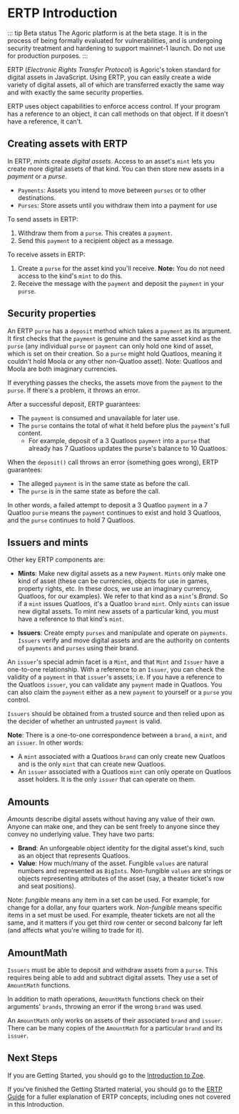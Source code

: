 # ERTP Introduction

::: tip Beta status
The Agoric platform is at the beta stage. It is in the process of being formally evaluated for vulnerabilities, and is undergoing security treatment and hardening to support mainnet-1 launch. Do not use for production purposes. 
:::

ERTP (*Electronic Rights Transfer Protocol*) is Agoric's token
standard for digital assets in
JavaScript. Using ERTP, you can easily create a wide variety of digital assets,
all of which are transferred exactly the same way and with exactly the
same security properties.

ERTP uses object capabilities to enforce access control. If your
program has a reference to an object, it can call methods on that
object. If it doesn't have a reference, it can't.

## Creating assets with ERTP

In ERTP, *mints* create *digital assets*. Access to an asset's
`mint` lets you create more digital assets of that kind. You can then
store new assets in a *payment* or a *purse*.
- `Payments`: Assets you intend to move between `purses` or to other destinations.
- `Purses`: Store assets until you withdraw them into a payment for use

To send assets in ERTP:
1. Withdraw them from a `purse`. This creates a `payment`.
2. Send this `payment` to a recipient object as a message.

To receive assets in ERTP:
1. Create a `purse` for the asset kind you'll receive. **Note:** You
do not need access to the kind's `mint` to do this.
2. Receive the message with the `payment` and deposit the `payment` in
your `purse`.

## Security properties

An ERTP `purse` has a `deposit` method which takes a `payment`
as its argument. It first checks that the `payment` is
genuine and the same asset kind as the `purse` (any individual
`purse` or `payment` can only hold one kind of asset, which is set on
their creation. So a `purse` might hold Quatloos, meaning it couldn't
hold Moola or any other non-Quatloo asset). Note: Quatloos and Moola are both
imaginary currencies.

If everything passes the checks, the assets move from the `payment` to
the `purse`. If there's a problem, it throws an error.

After a successful deposit, ERTP guarantees:
- The `payment` is consumed and unavailable for later use.
- The `purse` contains the total of what it held before plus the `payment`'s full content.
  - For example, deposit of a 3 Quatloos `payment` into a `purse` that already has 7 Quatloos
    updates the purse's balance to 10 Quatloos.

When the `deposit()` call throws an error (something goes wrong),
ERTP guarantees:
- The alleged `payment` is in the same state as before the call.
- The `purse` is in the same state as before the call.

In other words, a failed attempt to deposit a 3 Quatloo `payment`
in a 7 Quatloo `purse` means the `payment` continues to exist and hold
3 Quatloos, and the `purse` continues to hold 7 Quatloos.

## Issuers and mints

Other key ERTP components are:
- **Mints**: Make new digital assets as a new `Payment`. `Mints` only
make one kind of asset (these can be currencies, objects for use in games, property rights, etc.
In these docs, we use an imaginary currency, Quatloos, for our examples).
We refer to
that kind as a `mint`'s *Brand*. So if a `mint` issues Quatloos, it's a
Quatloo `brand` `mint`.  Only `mints` can issue new digital assets. To mint
new assets of a particular kind, you must have a reference to that
kind's `mint`.

- **Issuers**: Create empty `purses` and manipulate and operate on
`payments`. `Issuers` verify and move digital assets and are
the authority on contents of `payments` and `purses` using their brand.

An `issuer`'s special admin facet is a `Mint`, and that `Mint` and `Issuer`
have a one-to-one relationship. With a reference to an `Issuer`, you can
check the validity of a `payment` in that `issuer`'s assets;
i.e. If you have a reference to the Quatloos `issuer`, you can validate
any `payment` made in Quatloos. You can also claim the `payment` either
as a new `payment` to yourself or a `purse` you control.

`Issuers` should be obtained from a trusted source
and then relied upon as the decider of whether an untrusted `payment` is
valid.

**Note**: There is a one-to-one correspondence between a `brand`, a
`mint`, and an `issuer`. In other words:
- A `mint` associated with a Quatloos `brand` can only create new Quatloos
  and is the only `mint` that can create new Quatloos.
- An `issuer` associated with a Quatloos `mint` can only operate on Quatloos
  asset holders. It is the only `issuer` that can operate on them.

## Amounts
*Amounts* describe digital assets without having any value of their own.
Anyone can make one, and they can be sent freely to anyone since they
convey no underlying value. They have two parts:
- **Brand**: An unforgeable object identity for the digital asset's kind,
  such as an object that represents Quatloos.
- **Value**: How much/many of the asset. Fungible `values` are natural
  numbers and represented as `BigInts`. Non-fungible `values` are strings or objects representing
  attributes of the asset (say, a theater ticket's row and seat positions).

Note: *fungible* means any item in a set can be used. For example, for
change for a dollar, any four quarters work. *Non-fungible* means
specific items in a set must be used. For example, theater tickets
are not all the same, and it matters if you get third row center or
second balcony far left  (and affects what you're willing to trade for
it).

## AmountMath

`Issuers` must be able to deposit and withdraw assets from a `purse`. This
requires being able to add and subtract digital assets. They use a set
of `AmountMath` functions.

In addition to math operations, `AmountMath` functions check on their
arguments' `brands`, throwing an error if the wrong `brand` was used.

An `AmountMath` only works on assets of their associated `brand` and `issuer`.
There can be many copies of the `AmountMath` for a particular `brand` and
its `issuer`.

## Next Steps

If you are Getting Started, you should go to the
[Introduction to Zoe](/getting-started/intro-zoe.md).

If you've finished the Getting Started material, you should go to the
[ERTP Guide](/ertp/guide/)
for a fuller explanation of ERTP
concepts, including ones not covered in this Introduction.
